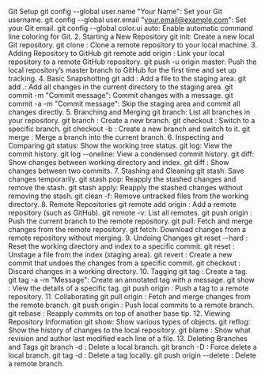 Git Setup
git config --global user.name "Your Name": Set your Git username.
git config --global user.email "your.email@example.com": Set your Git email.
git config --global color.ui auto: Enable automatic command line coloring for Git.
2. Starting a New Repository
git init: Create a new local Git repository.
git clone <url>: Clone a remote repository to your local machine.
3. Adding Repository to GitHub
git remote add origin <url>: Link your local repository to a remote GitHub repository.
git push -u origin master: Push the local repository’s master branch to GitHub for the first time and set up tracking.
4. Basic Snapshotting
git add <file>: Add a file to the staging area.
git add .: Add all changes in the current directory to the staging area.
git commit -m "Commit message": Commit changes with a message.
git commit -a -m "Commit message": Skip the staging area and commit all changes directly.
5. Branching and Merging
git branch: List all branches in your repository.
git branch <branch-name>: Create a new branch.
git checkout <branch-name>: Switch to a specific branch.
git checkout -b <branch-name>: Create a new branch and switch to it.
git merge <branch-name>: Merge a branch into the current branch.
6. Inspecting and Comparing
git status: Show the working tree status.
git log: View the commit history.
git log --oneline: View a condensed commit history.
git diff: Show changes between working directory and index.
git diff <commit1> <commit2>: Show changes between two commits.
7. Stashing and Cleaning
git stash: Save changes temporarily.
git stash pop: Reapply the stashed changes and remove the stash.
git stash apply: Reapply the stashed changes without removing the stash.
git clean -f: Remove untracked files from the working directory.
8. Remote Repositories
git remote add origin <url>: Add a remote repository (such as GitHub).
git remote -v: List all remotes.
git push origin <branch-name>: Push the current branch to the remote repository.
git pull: Fetch and merge changes from the remote repository.
git fetch: Download changes from a remote repository without merging.
9. Undoing Changes
git reset --hard <commit>: Reset the working directory and index to a specific commit.
git reset <file>: Unstage a file from the index (staging area).
git revert <commit>: Create a new commit that undoes the changes from a specific commit.
git checkout <file>: Discard changes in a working directory.
10. Tagging
git tag <tag-name>: Create a tag.
git tag -a <tag-name> -m "Message": Create an annotated tag with a message.
git show <tag-name>: View the details of a specific tag.
git push origin <tag-name>: Push a tag to a remote repository.
11. Collaborating
git pull origin <branch>: Fetch and merge changes from the remote branch.
git push origin <branch>: Push local commits to a remote branch.
git rebase <branch>: Reapply commits on top of another base tip.
12. Viewing Repository Information
git show: Show various types of objects.
git reflog: Show the history of changes to the local repository.
git blame <file>: Show what revision and author last modified each line of a file.
13. Deleting Branches and Tags
git branch -d <branch-name>: Delete a local branch.
git branch -D <branch-name>: Force delete a local branch.
git tag -d <tag-name>: Delete a tag locally.
git push origin --delete <branch-name>: Delete a remote branch.
